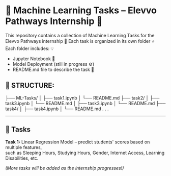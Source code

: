 # 🧠 Machine Learning Tasks – Elevvo Pathways Internship 🚀

This repository contains a collection of Machine Learning Tasks for the Elevvo Pathways internship 🚀
Each task is organized in its own folder ⭐
Each folder includes: 💡  
  - Jupyter Notebook 📓
  - Model Deployment (still in progress ⚙️)
  - README.md file to describe the task 📃

## 📂 STRUCTURE:
├── ML-Tasks/
│ ├── task1.ipynb
│ └── README.md
├── task2/
│ ├── task3.ipynb
│ └── README.md
│ ├── task3.ipynb
│ └── README.md
├── task4/
│ ├── task4.ipynb
│ └── README.md
.
.
.
_______________________________________________________________________________________________________
## 📌 Tasks

**Task 1:** Linear Regression Model – predict students' scores based on multiple features,  
such as Sleeping Hours, Studying Hours, Gender, Internet Access, Learning Disabilities, etc.  

*(More tasks will be added as the internship progresses!)*

